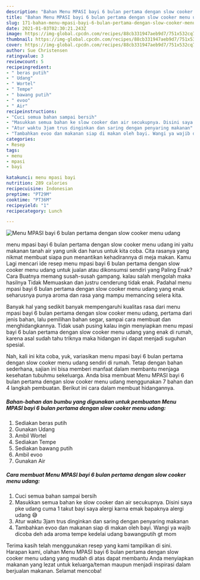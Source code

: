 ```yaml
---
description: "Bahan Menu MPASI bayi 6 bulan pertama dengan slow cooker menu udang | Resep Membuat Menu MPASI bayi 6 bulan pertama dengan slow cooker menu udang Yang Lezat"
title: "Bahan Menu MPASI bayi 6 bulan pertama dengan slow cooker menu udang | Resep Membuat Menu MPASI bayi 6 bulan pertama dengan slow cooker menu udang Yang Lezat"
slug: 171-bahan-menu-mpasi-bayi-6-bulan-pertama-dengan-slow-cooker-menu-udang-resep-membuat-menu-mpasi-bayi-6-bulan-pertama-dengan-slow-cooker-menu-udang-yang-lezat
date: 2021-01-03T02:30:21.243Z
image: https://img-global.cpcdn.com/recipes/88cb331947aeb9d7/751x532cq70/menu-mpasi-bayi-6-bulan-pertama-dengan-slow-cooker-menu-udang-foto-resep-utama.jpg
thumbnail: https://img-global.cpcdn.com/recipes/88cb331947aeb9d7/751x532cq70/menu-mpasi-bayi-6-bulan-pertama-dengan-slow-cooker-menu-udang-foto-resep-utama.jpg
cover: https://img-global.cpcdn.com/recipes/88cb331947aeb9d7/751x532cq70/menu-mpasi-bayi-6-bulan-pertama-dengan-slow-cooker-menu-udang-foto-resep-utama.jpg
author: Sue Christensen
ratingvalue: 3
reviewcount: 5
recipeingredient:
- " beras putih"
- " Udang"
- " Wortel"
- " Tempe"
- " bawang putih"
- " evoo"
- " Air"
recipeinstructions:
- "Cuci semua bahan sampai bersih"
- "Masukkan semua bahan ke slow cooker dan air secukupnya. Disini saya pke udang cuma 1 takut bayi saya alergi karna emak bapaknya alergi udang 😅"
- "Atur waktu 3jam trus dinginkan dan saring dengan penyaring makanan"
- "Tambahkan evoo dan makanan siap di makan oleh bayi. Wangi ya wajib dicoba deh ada aroma tempe kedelai udang bawangputih gt mom"
categories:
- Resep
tags:
- menu
- mpasi
- bayi

katakunci: menu mpasi bayi 
nutrition: 289 calories
recipecuisine: Indonesian
preptime: "PT29M"
cooktime: "PT36M"
recipeyield: "1"
recipecategory: Lunch

---
```



![Menu MPASI bayi 6 bulan pertama dengan slow cooker menu udang](https://img-global.cpcdn.com/recipes/88cb331947aeb9d7/751x532cq70/menu-mpasi-bayi-6-bulan-pertama-dengan-slow-cooker-menu-udang-foto-resep-utama.jpg)


menu mpasi bayi 6 bulan pertama dengan slow cooker menu udang ini yaitu makanan tanah air yang unik dan harus untuk kita coba. Cita rasanya yang nikmat membuat siapa pun menantikan kehadirannya di meja makan.
Kamu Lagi mencari ide resep menu mpasi bayi 6 bulan pertama dengan slow cooker menu udang untuk jualan atau dikonsumsi sendiri yang Paling Enak? Cara Buatnya memang susah-susah gampang. kalau salah mengolah maka hasilnya Tidak Memuaskan dan justru cenderung tidak enak. Padahal menu mpasi bayi 6 bulan pertama dengan slow cooker menu udang yang enak seharusnya punya aroma dan rasa yang mampu memancing selera kita.

Banyak hal yang sedikit banyak mempengaruhi kualitas rasa dari menu mpasi bayi 6 bulan pertama dengan slow cooker menu udang, pertama dari jenis bahan, lalu pemilihan bahan segar, sampai cara membuat dan menghidangkannya. Tidak usah pusing kalau ingin menyiapkan menu mpasi bayi 6 bulan pertama dengan slow cooker menu udang yang enak di rumah, karena asal sudah tahu triknya maka hidangan ini dapat menjadi suguhan spesial.




Nah, kali ini kita coba, yuk, variasikan menu mpasi bayi 6 bulan pertama dengan slow cooker menu udang sendiri di rumah. Tetap dengan bahan sederhana, sajian ini bisa memberi manfaat dalam membantu menjaga kesehatan tubuhmu sekeluarga. Anda bisa membuat Menu MPASI bayi 6 bulan pertama dengan slow cooker menu udang menggunakan 7 bahan dan 4 langkah pembuatan. Berikut ini cara dalam membuat hidangannya.

<!--inarticleads1-->

##### Bahan-bahan dan bumbu yang digunakan untuk pembuatan Menu MPASI bayi 6 bulan pertama dengan slow cooker menu udang:

1. Sediakan  beras putih
1. Gunakan  Udang
1. Ambil  Wortel
1. Sediakan  Tempe
1. Sediakan  bawang putih
1. Ambil  evoo
1. Gunakan  Air




<!--inarticleads2-->

##### Cara membuat Menu MPASI bayi 6 bulan pertama dengan slow cooker menu udang:

1. Cuci semua bahan sampai bersih
1. Masukkan semua bahan ke slow cooker dan air secukupnya. Disini saya pke udang cuma 1 takut bayi saya alergi karna emak bapaknya alergi udang 😅
1. Atur waktu 3jam trus dinginkan dan saring dengan penyaring makanan
1. Tambahkan evoo dan makanan siap di makan oleh bayi. Wangi ya wajib dicoba deh ada aroma tempe kedelai udang bawangputih gt mom




Terima kasih telah menggunakan resep yang kami tampilkan di sini. Harapan kami, olahan Menu MPASI bayi 6 bulan pertama dengan slow cooker menu udang yang mudah di atas dapat membantu Anda menyiapkan makanan yang lezat untuk keluarga/teman maupun menjadi inspirasi dalam berjualan makanan. Selamat mencoba!
